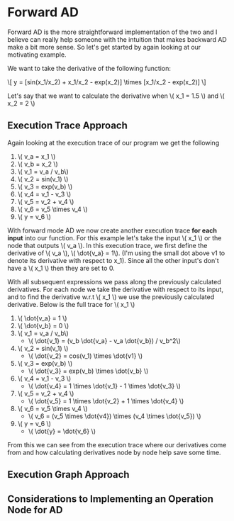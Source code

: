 # Forward AD

<!-- toc -->


Forward AD is the more straightforward implementation of the two and I believe can really help someone with the intuition that makes backward AD make a bit more sense. So let's get started by again looking at our motivating example. 

We want to take the derivative of the following function:

\\[ y = [sin(x_1/x_2) + x_1/x_2 - exp(x_2)] \times [x_1/x_2 - exp(x_2)] \\]

Let's say that we want to calculate the derivative when \\( x_1 = 1.5 \\) and \\( x_2 = 2 \\)

## Execution Trace Approach

Again looking at the execution trace of our program we get the following 

1. \\( v_a = x_1 \\)
2. \\( v_b = x_2 \\)
3. \\( v_1 = v_a / v_b\\)
4. \\( v_2 = sin(v_1) \\)
5. \\( v_3 = exp(v_b) \\)
6. \\( v_4 = v_1 - v_3 \\)
7. \\( v_5 = v_2 + v_4 \\)
8. \\( v_6 = v_5 \times v_4 \\)
9. \\( y = v_6 \\)

With forward mode AD we now create another execution trace **for each input** into our function. For this example let's take the input \\( x_1 \\) or the node that outputs \\( v_a \\). In this execution trace, we first define the derivative of \\( v_a \\), \\( \dot{v_a} = 1\\). (I'm using the small dot above v1 to denote its derivative with respect to x_1). Since all the other input's don't have a \\( x_1 \\) then they are set to 0. 

With all subsequent expressions we pass along the previously calculated derivatives. For each node we take the derivative with respect to its input, and to find the derivative w.r.t \\( x_1 \\) we use the previously calculated derivative. Below is the full trace for \\( x_1 \\)

1. \\( \dot{v_a} = 1 \\)
2. \\( \dot{v_b} = 0 \\)
3. \\( v_1 = v_a / v_b\\)   
    - \\( \dot{v_1} = (v_b \dot{v_a} - v_a \dot{v_b})  / v_b^2\\)
4. \\( v_2 = sin(v_1) \\) 
    - \\( \dot{v_2} = cos(v_1) \times \dot{v1} \\)
5. \\( v_3 = exp(v_b) \\)
    - \\( \dot{v_3} = exp(v_b) \times \dot{v_b} \\)
6. \\( v_4 = v_1 - v_3 \\)
    - \\( \dot{v_4} = 1 \times \dot{v_1} - 1 \times \dot{v_3} \\)
7. \\( v_5 = v_2 + v_4 \\)
    - \\( \dot{v_5} = 1 \times \dot{v_2} + 1 \times \dot{v_4} \\)
8. \\( v_6 = v_5 \times v_4 \\)
    - \\( v_6 = (v_5 \times \dot{v4}) \times (v_4 \times \dot{v_5}) \\)
9. \\( y = v_6 \\)
    - \\( \dot{y} = \dot{v_6} \\)


From this we can see from the execution trace where our derivatives come from and how calculating derivatives node by node help save some time.


## Execution Graph Approach



## Considerations to Implementing an Operation Node for AD